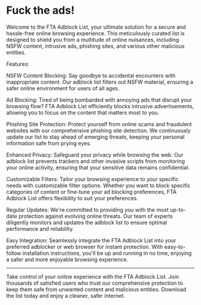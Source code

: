 # Fuck the ads!
Welcome to the FTA Adblock List, your ultimate solution for a secure and hassle-free online browsing experience. This meticulously curated list is designed to shield you from a multitude of online nuisances, including NSFW content, intrusive ads, phishing sites, and various other malicious entities.

Features:

NSFW Content Blocking: Say goodbye to accidental encounters with inappropriate content. Our adblock list filters out NSFW material, ensuring a safer online environment for users of all ages.

Ad Blocking: Tired of being bombarded with annoying ads that disrupt your browsing flow? FTA Adblock List efficiently blocks intrusive advertisements, allowing you to focus on the content that matters most to you.

Phishing Site Protection: Protect yourself from online scams and fraudulent websites with our comprehensive phishing site detection. We continuously update our list to stay ahead of emerging threats, keeping your personal information safe from prying eyes.

Enhanced Privacy: Safeguard your privacy while browsing the web. Our adblock list prevents trackers and other invasive scripts from monitoring your online activity, ensuring that your sensitive data remains confidential.

Customizable Filters: Tailor your browsing experience to your specific needs with customizable filter options. Whether you want to block specific categories of content or fine-tune your ad blocking preferences, FTA Adblock List offers flexibility to suit your preferences.

Regular Updates: We're committed to providing you with the most up-to-date protection against evolving online threats. Our team of experts diligently monitors and updates the adblock list to ensure optimal performance and reliability.

Easy Integration: Seamlessly integrate the FTA Adblock List into your preferred adblocker or web browser for instant protection. With easy-to-follow installation instructions, you'll be up and running in no time, enjoying a safer and more enjoyable browsing experience.

---
Take control of your online experience with the FTA Adblock List. Join thousands of satisfied users who trust our comprehensive protection to keep them safe from unwanted content and malicious entities. Download the list today and enjoy a cleaner, safer internet.
